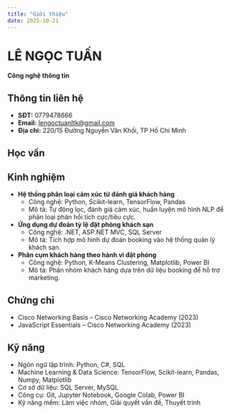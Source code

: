 ```yaml
---
title: "Giới thiệu"
date: 2025-10-21
---
```


# LÊ NGỌC TUẤN
**Công nghệ thông tin**

## Thông tin liên hệ
- **SĐT:** 0779478666
- **Email:** lengoctuanltk@gmail.com
- **Địa chỉ:** 220/15 Đường Nguyễn Văn Khối, TP Hồ Chí Minh

## Học vấn

## Kinh nghiệm
- **Hệ thống phân loại cảm xúc từ đánh giá khách hàng**
  - Công nghệ: Python, Scikit-learn, TensorFlow, Pandas
  - Mô tả: Tự động lọc, đánh giá cảm xúc, huấn luyện mô hình NLP để phân loại phản hồi tích cực/tiêu cực.
- **Ứng dụng dự đoán tỷ lệ đặt phòng khách sạn**
  - Công nghệ: .NET, ASP.NET MVC, SQL Server
  - Mô tả: Tích hợp mô hình dự đoán booking vào hệ thống quản lý khách sạn.
- **Phân cụm khách hàng theo hành vi đặt phòng**
  - Công nghệ: Python, K-Means Clustering, Matplotlib, Power BI
  - Mô tả: Phân nhóm khách hàng dựa trên dữ liệu booking để hỗ trợ marketing.

## Chứng chỉ
- Cisco Networking Basis – Cisco Networking Academy (2023)
- JavaScript Essentials – Cisco Networking Academy (2023)

## Kỹ năng
- Ngôn ngữ lập trình: Python, C#, SQL
- Machine Learning & Data Science: TensorFlow, Scikit-learn, Pandas, Numpy, Matplotlib
- Cơ sở dữ liệu: SQL Server, MySQL
- Công cụ: Git, Jupyter Notebook, Google Colab, Power BI
- Kỹ năng mềm: Làm việc nhóm, Giải quyết vấn đề, Thuyết trình
